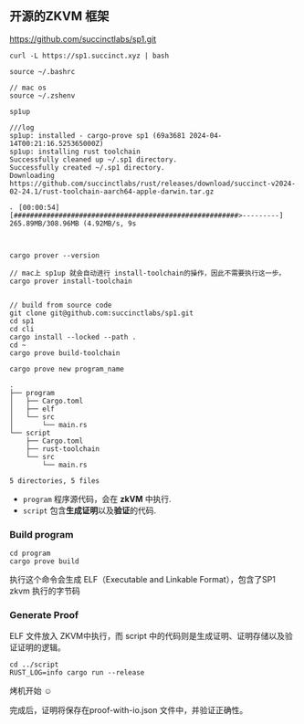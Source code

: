 ## 开源的ZKVM 框架

https://github.com/succinctlabs/sp1.git 

```shell
curl -L https://sp1.succinct.xyz | bash

source ~/.bashrc

// mac os
source ~/.zshenv

sp1up

///log
sp1up: installed - cargo-prove sp1 (69a3681 2024-04-14T00:21:16.525365000Z)
sp1up: installing rust toolchain
Successfully cleaned up ~/.sp1 directory.
Successfully created ~/.sp1 directory.
Downloading https://github.com/succinctlabs/rust/releases/download/succinct-v2024-02-24.1/rust-toolchain-aarch64-apple-darwin.tar.gz

⠄ [00:00:54] [#######################################################>---------] 265.89MB/308.96MB (4.92MB/s, 9s



cargo prover --version

// mac上 sp1up 就会自动进行 install-toolchain的操作，因此不需要执行这一步。
cargo prover install-toolchain


// build from source code 
git clone git@github.com:succinctlabs/sp1.git
cd sp1
cd cli
cargo install --locked --path .
cd ~
cargo prove build-toolchain
```





```
cargo prove new program_name

.
├── program
│   ├── Cargo.toml
│   ├── elf
│   └── src
│       └── main.rs
└── script
    ├── Cargo.toml
    ├── rust-toolchain
    └── src
        └── main.rs

5 directories, 5 files
```

- `program` 程序源代码，会在 **zkVM** 中执行.
- `script`  包含**生成证明**以及**验证**的代码.

### Build program

```
cd program 
cargo prove build
```

执行这个命令会生成 ELF（Executable and Linkable Format），包含了SP1 zkvm 执行的字节码

### Generate Proof

ELF 文件放入 ZKVM中执行，而 script 中的代码则是生成证明、证明存储以及验证证明的逻辑。

```
cd ../script
RUST_LOG=info cargo run --release
```

烤机开始 ☺

完成后，证明将保存在proof-with-io.json 文件中，并验证正确性。
